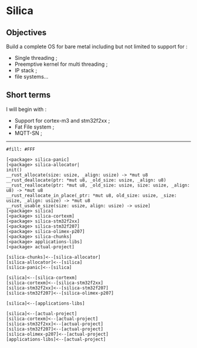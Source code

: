 Silica
=========

Objectives
----------
Build a complete OS for bare metal including but not limited to support for :
- Single threading ;
- Preemptive kernel for multi threading ;
- IP stack ;
- file systems...

Short terms
-----------
I will begin with :
- Support for cortex-m3 and stm32f2xx ;
- Fat File system ;
- MQTT-SN ;

---
```nomnoml
#fill: #FFF

[<package> silica-panic]
[<package> silica-allocator|
init()
__rust_allocate(size: usize, _align: usize) -> *mut u8
__rust_deallocate(ptr: *mut u8, _old_size: usize, _align: u8)
__rust_reallocate(ptr: *mut u8, _old_size: usize, size: usize, _align: u8) -> *mut u8
__rust_reallocate_in_place(_ptr: *mut u8, old_size: usize, _size: usize, _align: usize) -> *mut u8
__rust_usable_size(size: usize, align: usize) -> usize]
[<package> silica]
[<package> silica-cortexm]
[<package> silica-stm32f2xx]
[<package> silica-stm32f207]
[<package> silica-olimex-p207]
[<package> silica-chunks]
[<package> applications-libs]
[<package> actual-project]

[silica-chunks]<--[silica-allocator]
[silica-allocator]<--[silica]
[silica-panic]<--[silica]

[silica]<--[silica-cortexm]
[silica-cortexm]<--[silica-stm32f2xx]
[silica-stm32f2xx]<--[silica-stm32f207]
[silica-stm32f207]<--[silica-olimex-p207]

[silica]<--[applications-libs]

[silica]<--[actual-project]
[silica-cortexm]<--[actual-project]
[silica-stm32f2xx]<--[actual-project]
[silica-stm32f207]<--[actual-project]
[silica-olimex-p207]<--[actual-project]
[applications-libs]<--[actual-project]
```
